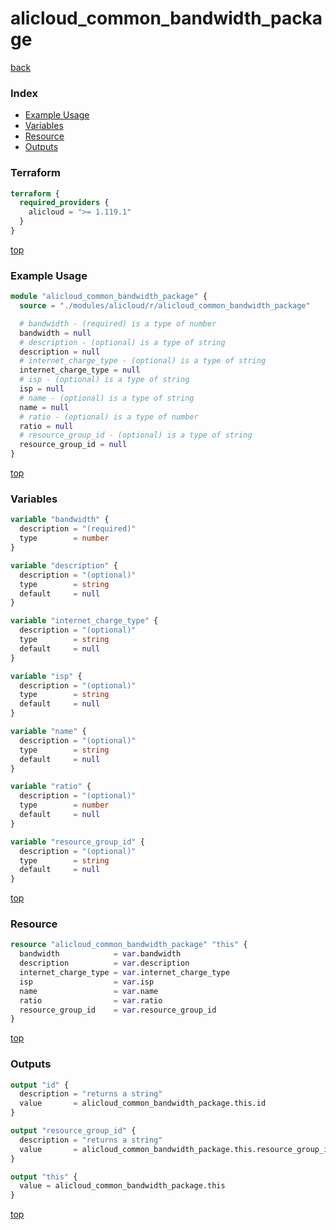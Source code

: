 # alicloud_common_bandwidth_package

[back](../alicloud.md)

### Index

- [Example Usage](#example-usage)
- [Variables](#variables)
- [Resource](#resource)
- [Outputs](#outputs)

### Terraform

```terraform
terraform {
  required_providers {
    alicloud = ">= 1.119.1"
  }
}
```

[top](#index)

### Example Usage

```terraform
module "alicloud_common_bandwidth_package" {
  source = "./modules/alicloud/r/alicloud_common_bandwidth_package"

  # bandwidth - (required) is a type of number
  bandwidth = null
  # description - (optional) is a type of string
  description = null
  # internet_charge_type - (optional) is a type of string
  internet_charge_type = null
  # isp - (optional) is a type of string
  isp = null
  # name - (optional) is a type of string
  name = null
  # ratio - (optional) is a type of number
  ratio = null
  # resource_group_id - (optional) is a type of string
  resource_group_id = null
}
```

[top](#index)

### Variables

```terraform
variable "bandwidth" {
  description = "(required)"
  type        = number
}

variable "description" {
  description = "(optional)"
  type        = string
  default     = null
}

variable "internet_charge_type" {
  description = "(optional)"
  type        = string
  default     = null
}

variable "isp" {
  description = "(optional)"
  type        = string
  default     = null
}

variable "name" {
  description = "(optional)"
  type        = string
  default     = null
}

variable "ratio" {
  description = "(optional)"
  type        = number
  default     = null
}

variable "resource_group_id" {
  description = "(optional)"
  type        = string
  default     = null
}
```

[top](#index)

### Resource

```terraform
resource "alicloud_common_bandwidth_package" "this" {
  bandwidth            = var.bandwidth
  description          = var.description
  internet_charge_type = var.internet_charge_type
  isp                  = var.isp
  name                 = var.name
  ratio                = var.ratio
  resource_group_id    = var.resource_group_id
}
```

[top](#index)

### Outputs

```terraform
output "id" {
  description = "returns a string"
  value       = alicloud_common_bandwidth_package.this.id
}

output "resource_group_id" {
  description = "returns a string"
  value       = alicloud_common_bandwidth_package.this.resource_group_id
}

output "this" {
  value = alicloud_common_bandwidth_package.this
}
```

[top](#index)